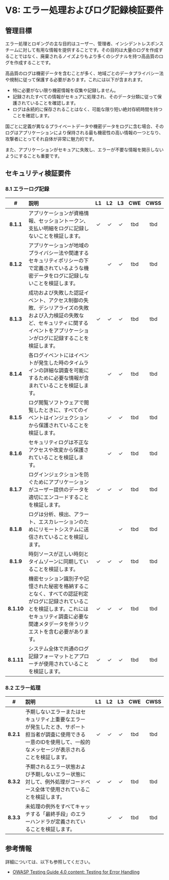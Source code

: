 # V8: エラー処理およびログ記録検証要件

## 管理目標

エラー処理とロギングの主な目的はユーザー、管理者、インシデントレスポンスチームに対して有用な情報を提供することです。その目的は大量のログを作成することではなく、廃棄されるノイズよりもより多くのシグナルを持つ高品質のログを作成することです。

高品質のログは機密データを含むことが多く、地域ごとのデータプライバシー法や規制に従って保護する必要があります。これには以下が含まれます。

* 特に必要がない限り機密情報を収集や記録しません。
* 記録されたすべての情報がセキュアに処理され、そのデータ分類に従って保護されていることを確認します。
* ログは永続的に保存されることはなく、可能な限り短い絶対存続時間を持つことを確認します。

国ごとに定義が異なるプライベートデータや機密データをログに含む場合、そのログはアプリケーションにより保持される最も機密性の高い情報の一つとなり、攻撃者にとってそれ自体が非常に魅力的です。

また、アプリケーションがセキュアに失敗し、エラーが不要な情報を開示しないようにすることも重要です。

## セキュリティ検証要件

### 8.1 エラーログ記録

| # | 説明 | L1 | L2 | L3 | CWE | CWSS |
| :---: | :--- | :---: | :---:| :---: | :---: | :---: |
| **8.1.1** | アプリケーションが資格情報、セッショントークン、支払い明細をログに記録しないことを検証します。 | ✓ | ✓ | ✓ | tbd | tbd |
| **8.1.2** | アプリケーションが地域のプライバシー法や関連するセキュリティポリシーの下で定義されているような機密データをログに記録しないことを検証します。 |  | ✓ | ✓ | tbd | tbd |
| **8.1.3** | 成功および失敗した認証イベント、アクセス制御の失敗、デシリアライズの失敗および入力検証の失敗など、セキュリティに関するイベントをアプリケーションがログに記録することを検証します。 | ✓ | ✓ | ✓ | tbd | tbd |
| **8.1.4** | 各ログイベントにはイベントが発生した時のタイムラインの詳細な調査を可能にするために必要な情報が含まれていることを検証します。 |  | ✓ | ✓ | tbd | tbd |
| **8.1.5** | ログ閲覧ソフトウェアで閲覧したときに、すべてのイベントはインジェクションから保護されていることを検証します。 |  | ✓ | ✓ | tbd | tbd |
| **8.1.6** | セキュリティログは不正なアクセスや改変から保護されていることを検証します。 |  | ✓ | ✓ | tbd | tbd |
| **8.1.7** | ログインジェクションを防ぐためにアプリケーションがユーザー提供のデータを適切にエンコードすることを検証します。 | ✓ | ✓ | ✓ | tbd | tbd |
| **8.1.8** | ログは分析、検出、アラート、エスカレーションのためにリモートシステムに送信されていることを検証します。 |  |  | ✓ | tbd | tbd |
| **8.1.9** | 時刻ソースが正しい時刻とタイムゾーンに同期していることを検証します。 | ✓ | ✓ | ✓ | tbd | tbd |
| **8.1.10** | 機密セッション識別子や記憶された秘密を格納することなく、すべての認証判定がログに記録されていることを検証します。これにはセキュリティ調査に必要な関連メタデータを伴うリクエストを含む必要があります。 | ✓ | ✓ | ✓ | tbd | tbd |
| **8.1.11** | システム全体で共通のログ記録フォーマットとアプローチが使用されていることを検証します。 | ✓ | ✓ | ✓ | tbd | tbd |

### 8.2 エラー処理

| # | 説明 | L1 | L2 | L3 | CWE | CWSS |
| :---: | :--- | :---: | :---:| :---: | :---: | :---: |
| **8.2.1** | 予期しないエラーまたはセキュリティ上重要なエラーが発生したとき、サポート担当者が調査に使用できる一意のIDを使用して、一般的なメッセージが表示されることを検証します。 | ✓ | ✓ | ✓ | tbd | tbd |
| **8.3.2** | 予期されるエラー状態および予期しないエラー状態に対して、例外処理がコードベース全体で使用されていることを検証します。 | ✓ | ✓ | ✓ | tbd | tbd |
| **8.3.3** | 未処理の例外をすべてキャッチする「最終手段」のエラーハンドラが定義されていることを検証します。 | | ✓ | ✓ | tbd | tbd |


## 参考情報

詳細については、以下も参照してください。

* [OWASP Testing Guide 4.0 content: Testing for Error Handling](https://www.owasp.org/index.php/Testing_for_Error_Handling)
